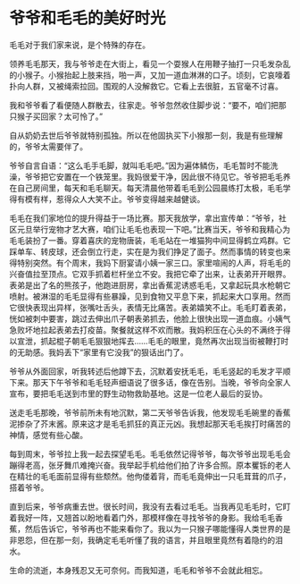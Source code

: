 # 爷爷和毛毛的美好时光

毛毛对于我们家来说，是个特殊的存在。 

领养毛毛那天，我与爷爷走在大街上，看见一个耍猴人在用鞭子抽打一只毛发杂乱的小猴子。小猴抬起上肢来挡，啪一声，又加一道血淋淋的口子。顷刻，它哀嚎着扑向人群，又被绳索拉回。围观的人没解救它。它看上去很脏，五官毫不讨喜。 

我和爷爷看了看便随人群散去，往家走。爷爷忽然收住脚步说：“要不，咱们把那只猴子买回家？太可怜了。” 

自从奶奶去世后爷爷就特别孤独。所以在他固执买下小猴那一刻，我是有些理解的，爷爷太需要伴了。 

爷爷自言自语：“这么毛手毛脚，就叫毛毛吧。”因为遍体鳞伤，毛毛暂时不能洗澡，爷爷把它安置在一个铁笼里。我妈很爱干净，因此很不待见它。爷爷把毛毛养在自己房间里，每天和毛毛聊天。每天清晨他带着毛毛到公园晨练打太极，毛毛学得有模有样，惹得众人大笑不止。爷爷变得越来越健谈。 

毛毛在我们家地位的提升得益于一场比赛。那天我放学，拿出宣传单：“爷爷，社区元旦举行宠物才艺大赛，咱们让毛毛也表现一下吧。”比赛当天，爷爷和我精心为毛毛装扮了一番。穿着喜庆的宠物唐装，毛毛站在一堆猫狗中间显得鹤立鸡群。它踩单车、转皮球，还会倒立行走，实在是为我们挣足了面子。然而事情的转变也来得特别突然。有个周末，我妈下厨宴请小姨一家三口。家里喧闹的人声，将毛毛的兴奋值拉至顶点。它双手抓着栏杆坐立不安。我把它牵了出来，让表弟开开眼界。表弟是出了名的熊孩子，他跑进厨房，拿出香蕉泥诱惑毛毛，又拿起玩具水枪朝它喷射。被淋湿的毛毛显得有些暴躁，见到食物又平息下来，抓起来大口享用。然而它很快表现出异样，张嘴吐舌头，表情无比痛苦。表弟嬉笑不止。毛毛盯着表弟，恍如被刺中要害，跳过去伸出爪子朝表弟抓去，他脸上很快出现一道血痕。小姨气急败坏地拉起表弟去打疫苗。聚餐就这样不欢而散。我妈积压在心头的不满终于得以宣泄，抓起棍子朝毛毛狠狠地挥去……毛毛的眼里，竟然再次出现当街被鞭打时的无助感。我妈丢下“家里有它没我”的狠话出门了。 

爷爷从外面回家，听我转述后他蹲下去，沉默着安抚毛毛，毛毛竖起的毛发才平顺下来。那天下午爷爷和毛毛轻声细语说了很多话，像在告别。当晚，爷爷向全家人宣布，要把毛毛送到市里的野生动物救助基地。这是一位老人最后的妥协。 

送走毛毛那晚，爷爷前所未有地沉默，第二天爷爷告诉我，他发现毛毛碗里的香蕉泥掺杂了芥末酱。原来这才是毛毛抓狂的真正元凶。我想起那天毛毛挨打时痛苦的神情，感觉有些心酸。 

每到周末，爷爷拉上我一起去探望毛毛。毛毛依然记得爷爷，每次爷爷出现毛毛会蹦得老高，张牙舞爪难掩兴奋。我举起手机给他们拍了许多合照。原本矍铄的老人在精壮的毛毛面前显得有些颓然。他佝偻着背，而毛毛竟伸出一只毛茸茸的爪子，搭着爷爷。 

直到后来，爷爷病重去世。很长时间，我没有去看过毛毛。当我再见毛毛时，它盯着我好一阵，又翘首以盼地看着门外，那模样像在寻找爷爷的身影。我给毛毛香蕉，然后告诉它，爷爷再也不能来看你了。我以为一只猴子哪能懂得人类世界的是非恩怨，但在那一刻，我确定毛毛听懂了我的语言，并且眼里竟然有着隐约的泪水。 

生命的流逝，本身残忍又无可奈何。而我知道，毛毛和爷爷不会就此相忘。